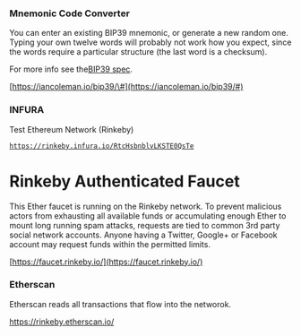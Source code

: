 ### Mnemonic Code Converter

You can enter an existing BIP39 mnemonic, or generate a new random one. Typing your own twelve words will probably not work how you expect, since the words require a particular structure \(the last word is a checksum\).

For more info see the[BIP39 spec](https://github.com/bitcoin/bips/blob/master/bip-0039.mediawiki).

[https://iancoleman.io/bip39/\#](https://iancoleman.io/bip39/#)

### INFURA

Test Ethereum Network \(Rinkeby\)

[`https://rinkeby.infura.io/RtcHsbnblvLKSTE0QsTe`](https://rinkeby.infura.io/RtcHsbnblvLKSTE0QsTe)

# Rinkeby Authenticated Faucet

This Ether faucet is running on the Rinkeby network. To prevent malicious actors from exhausting all available funds or accumulating enough Ether to mount long running spam attacks, requests are tied to common 3rd party social network accounts. Anyone having a Twitter, Google+ or Facebook account may request funds within the permitted limits.

[https://faucet.rinkeby.io/](https://faucet.rinkeby.io/)



### Etherscan

Etherscan reads all transactions that flow into the networok.

https://rinkeby.etherscan.io/

